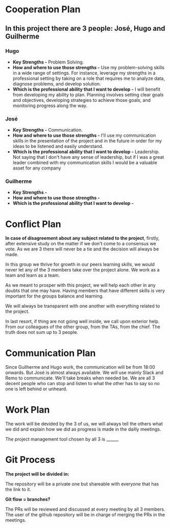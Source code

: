 # Cooperation Plan

## In this project there are 3 people: José, Hugo and Guilherme

### Hugo
* **Key Strengths -** Problem Solving.
* **How and where to use those strengths -** Use my problem-solving skills in a wide range of settings. For instance, leverage my strengths in a professional setting by taking on a role that requires me to analyze data, diagnose problems, and develop solution.
* **Which is the professional ability that I want to develop -** I will benefit from developing my ability to plan. Planning involves setting clear goals and objectives, developing strategies to achieve those goals, and monitoring progress along the way.

### José
* **Key Strengths -** Communication.
* **How and where to use those strengths -** I'll use my communication skills in the presentation of the project and in the future in order for my ideas to be listened and easily understand.
* **Which is the professional ability that I want to develop -** Leadership. Not saying that I don't have any sense of leadership, but if I was a great leader combined with my communication skills I would be a valuable asset for any company

### Guilherme
* **Key Strengths -** 
* **How and where to use those strengths -** 
* **Which is the professional ability that I want to develop -**


# Conflict Plan

**In case of disagreement about any subject related to the project**, firstly, after extensive study on the matter if we don't come to a consensus we vote. As we are 3 there will never be a tie and the decision will always be made.

In this group we thrive for growth in our peers learning skills, we would never let any of the 3 members take over the project alone. We work as a team and learn as a team.

As we meant to prosper with this project, we will help each other in any doubts that one may have. Having members that have different skills is very important for the groups balance and learning.

We will always be transparent with one another with everything related to the project.

In last resort, if thing are not going well inside, we call upon exterior help. From our colleagues of the other group, from the TAs, from the chief. The truth does not sum up to 3 people.

# Communication Plan

Since Guilherme and Hugo work, the communication will be from 18:00 onwards. But José is almost always available. 
We will use mainly Slack and Remo to communicate.
We'll take breaks when needed be. 
We are all 3 decent people who can stop and listen to what the other has to say so no one is left behind or unheard.

# Work Plan

The work will be devided by the 3 of us, we will always tell the others what we did and explain how we did as progress is made in the dailly meetings.

The project management tool chosen by all 3 is ______

# Git Process

**The project will be divided in:**

The repository will be a private one but shareable with everyone that has the link to it.

**Git flow = branches?**

The PRs will be reviewed and discussed at every meeting by all 3 members. The user of the github repository will be in charge of merging the PRs in the meetings.




